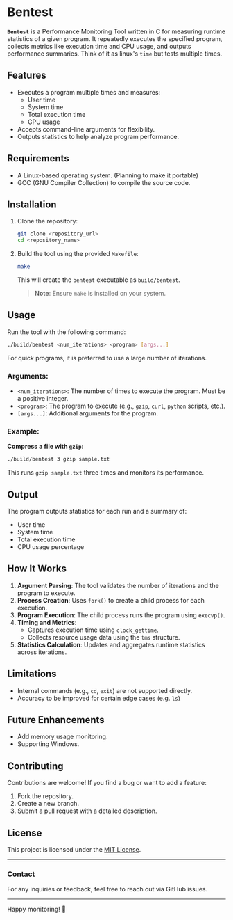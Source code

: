 # Bentest

**`Bentest`** is a Performance Monitoring Tool written in C for measuring runtime statistics of a given program.
It repeatedly executes the specified program, collects metrics like execution time and CPU usage, and outputs performance summaries.
Think of it as linux's `time` but tests multiple times.

## Features

- Executes a program multiple times and measures:
  - User time
  - System time
  - Total execution time
  - CPU usage
- Accepts command-line arguments for flexibility.
- Outputs statistics to help analyze program performance.

## Requirements

- A Linux-based operating system. (Planning to make it portable)
- GCC (GNU Compiler Collection) to compile the source code.

## Installation

1. Clone the repository:
   ```bash
   git clone <repository_url>
   cd <repository_name>
   ```

2. Build the tool using the provided `Makefile`:
   ```bash
   make
   ```

   This will create the `bentest` executable as `build/bentest`.

   > **Note**: Ensure `make` is installed on your system.

## Usage

Run the tool with the following command:
```bash
./build/bentest <num_iterations> <program> [args...]
```
For quick programs, it is preferred to use a large number of iterations.
### Arguments:
- `<num_iterations>`: The number of times to execute the program. Must be a positive integer.
- `<program>`: The program to execute (e.g., `gzip`, `curl`, `python` scripts, etc.).
- `[args...]`: Additional arguments for the program.

### Example:
**Compress a file with `gzip`:**
   ```bash
   ./build/bentest 3 gzip sample.txt
   ```
   This runs `gzip sample.txt` three times and monitors its performance.

## Output
The program outputs statistics for each run and a summary of:
- User time
- System time
- Total execution time
- CPU usage percentage

## How It Works
1. **Argument Parsing**: The tool validates the number of iterations and the program to execute.
2. **Process Creation**: Uses `fork()` to create a child process for each execution.
3. **Program Execution**: The child process runs the program using `execvp()`.
4. **Timing and Metrics**:
   - Captures execution time using `clock_gettime`.
   - Collects resource usage data using the `tms` structure.
5. **Statistics Calculation**: Updates and aggregates runtime statistics across iterations.

## Limitations
- Internal commands (e.g., `cd`, `exit`) are not supported directly.
- Accuracy to be improved for certain edge cases (e.g. `ls`)

## Future Enhancements
- Add memory usage monitoring.
- Supporting Windows.

## Contributing
Contributions are welcome! If you find a bug or want to add a feature:
1. Fork the repository.
2. Create a new branch.
3. Submit a pull request with a detailed description.

## License
This project is licensed under the [MIT License](LICENSE).

---

### Contact
For any inquiries or feedback, feel free to reach out via GitHub issues.

---

Happy monitoring! :rocket:
